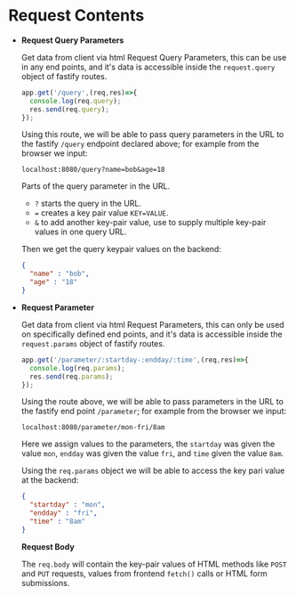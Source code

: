 # Request Contents

- **Request Query Parameters**

    Get data from client via html Request Query Parameters, this can be use in any end points, and it's data is accessible inside the ```request.query``` object of fastify routes.

    ```js
    app.get('/query',(req,res)=>{
      console.log(req.query);
      res.send(req.query);
    });
    ```

    Using this route, we will be able to pass query parameters in the URL to the fastify ```/query``` endpoint declared above; for example from the browser we input:

    ```url
    localhost:8080/query?name=bob&age=18
    ```

    Parts of the query parameter in the URL.

    - ```?``` starts the query in the URL.
    - ```=``` creates a key pair value ```KEY=VALUE```.
    - ```&``` to add another key-pair value, use to supply multiple key-pair values in one query URL.

    Then we get the query keypair values on the backend:

    ```json
    {
      "name" : "bob",
      "age" : "18"
    }
    ```

- **Request Parameter**

    Get data from client via html Request Parameters, this can only be used on specifically defined end points, and it's data is accessible inside the ```request.params``` object of fastify routes.

    ```js
    app.get('/parameter/:startday-:endday/:time',(req,res)=>{
      console.log(req.params);
      res.send(req.params);
    });
    ```

    Using the route above, we will be able to pass parameters in the URL to the fastify end point ```/parameter```; for example from the browser we input:

    ```url
    localhost:8080/parameter/mon-fri/8am
    ```

    Here we assign values to the parameters, the ```startday``` was given the value ```mon```, ```endday``` was given the value ```fri```, and ```time``` given the value ```8am```.

    Using the ```req.params``` object we will be able to access the key pari value at the backend:

    ```json
    {
      "startday" : "mon",
      "endday" : "fri",
      "time" : "8am"
    }
    ```

    **Request Body**

    The ```req.body``` will contain the key-pair values of HTML methods like ```POST``` and ```PUT``` requests, values from frontend ```fetch()``` calls or HTML form submissions.